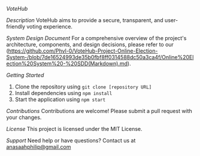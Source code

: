 _VoteHub_

_Description_
VoteHub aims to provide a secure, transparent, and user-friendly voting experience.

_System Design Document_
For a comprehensive overview of the project's architecture, components, and design decisions, please refer to our (https://github.com/Phvl-0/VoteHub-Project-Online-Election-System-/blob/7de16524993de35b0fbf8ff0314588dc50a3ca4f/Online%20Election%20System%20-%20SDD(Markdown).md).

_Getting Started_
1. Clone the repository using `git clone [repository URL]`
2. Install dependencies using `npm install`
3. Start the application using `npm start`

_Contributions_
Contributions are welcome! Please submit a pull request with your changes.

_License_
This project is licensed under the MIT License.

_Support_
Need help or have questions? Contact us at anasaahphilip@gmail.com
